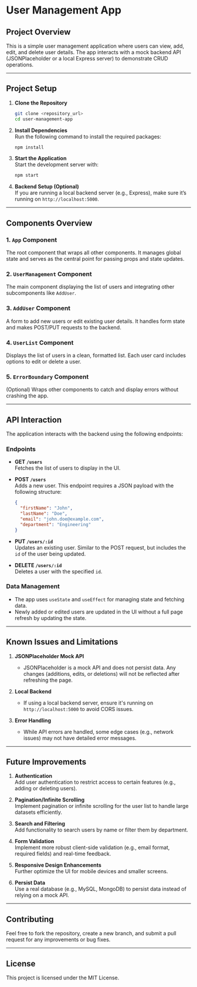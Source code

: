 # **User Management App**

## **Project Overview**
This is a simple user management application where users can view, add, edit, and delete user details. The app interacts with a mock backend API (JSONPlaceholder or a local Express server) to demonstrate CRUD operations.

---

## **Project Setup**

1. **Clone the Repository**  
   ```bash
   git clone <repository_url>
   cd user-management-app
   ```

2. **Install Dependencies**  
   Run the following command to install the required packages:  
   ```bash
   npm install
   ```

3. **Start the Application**  
   Start the development server with:  
   ```bash
   npm start
   ```

4. **Backend Setup (Optional)**  
   If you are running a local backend server (e.g., Express), make sure it’s running on `http://localhost:5000`.

---

## **Components Overview**

### **1. `App` Component**
The root component that wraps all other components. It manages global state and serves as the central point for passing props and state updates.

### **2. `UserManagement` Component**
The main component displaying the list of users and integrating other subcomponents like `AddUser`.

### **3. `AddUser` Component**
A form to add new users or edit existing user details. It handles form state and makes POST/PUT requests to the backend.

### **4. `UserList` Component**
Displays the list of users in a clean, formatted list. Each user card includes options to edit or delete a user.

### **5. `ErrorBoundary` Component**
(Optional) Wraps other components to catch and display errors without crashing the app.

---

## **API Interaction**

The application interacts with the backend using the following endpoints:

### **Endpoints**
- **GET `/users`**  
  Fetches the list of users to display in the UI.

- **POST `/users`**  
  Adds a new user. This endpoint requires a JSON payload with the following structure:
  ```json
  {
    "firstName": "John",
    "lastName": "Doe",
    "email": "john.doe@example.com",
    "department": "Engineering"
  }
  ```

- **PUT `/users/:id`**  
  Updates an existing user. Similar to the POST request, but includes the `id` of the user being updated.

- **DELETE `/users/:id`**  
  Deletes a user with the specified `id`.

### **Data Management**
- The app uses `useState` and `useEffect` for managing state and fetching data.
- Newly added or edited users are updated in the UI without a full page refresh by updating the state.

---

## **Known Issues and Limitations**

1. **JSONPlaceholder Mock API**  
   - JSONPlaceholder is a mock API and does not persist data. Any changes (additions, edits, or deletions) will not be reflected after refreshing the page.

2. **Local Backend**  
   - If using a local backend server, ensure it's running on `http://localhost:5000` to avoid CORS issues.

3. **Error Handling**  
   - While API errors are handled, some edge cases (e.g., network issues) may not have detailed error messages.

---

## **Future Improvements**

1. **Authentication**  
   Add user authentication to restrict access to certain features (e.g., adding or deleting users).

2. **Pagination/Infinite Scrolling**  
   Implement pagination or infinite scrolling for the user list to handle large datasets efficiently.

3. **Search and Filtering**  
   Add functionality to search users by name or filter them by department.

4. **Form Validation**  
   Implement more robust client-side validation (e.g., email format, required fields) and real-time feedback.

5. **Responsive Design Enhancements**  
   Further optimize the UI for mobile devices and smaller screens.

6. **Persist Data**  
   Use a real database (e.g., MySQL, MongoDB) to persist data instead of relying on a mock API.

---

## **Contributing**
Feel free to fork the repository, create a new branch, and submit a pull request for any improvements or bug fixes.

---

## **License**
This project is licensed under the MIT License.
